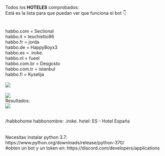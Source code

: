 Todos los <b>HOTELES</b> comprobados:
<br>
Está es la lista para que puedan ver que funciona el bot 👇
<br>
<br>
<br>
habbo.com = Sectional
<br>
habbo.it = teschietto96
<br>
habbo.fr = jorda
<br>
habbo.de = HappyBoyx3
<br>
habbo.es = .iroke.
<br>
habbo.nl = fueel
<br>
habbo.com.br = Desgosto
<br>
habbo.com.tr = istanbul
<br>
habbo.fi = Kyselija
<br>
<br>
<img src="https://i.imgur.com/wDwZOXw.png">
<br>
<br>
<img src="https://i.imgur.com/oaralpr.png">
<br>
Resultados:
<br>
<img src="https://i.imgur.com/QQNIXrd.png">


<br>
/habbohome habbonombre: .iroke. hotel: ES - Hotel España
<br>
<br>
<br>
Necesitas instalar python 3.7: https://www.python.org/downloads/release/python-370/
<br>
#obten un bot y un token en: https://discord.com/developers/applications
